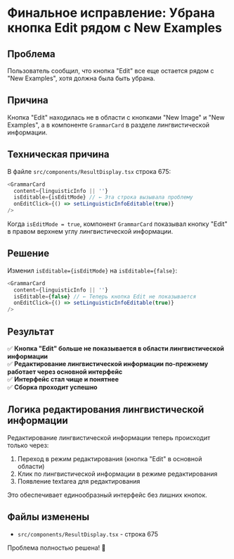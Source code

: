 # Финальное исправление: Убрана кнопка Edit рядом с New Examples

## Проблема

Пользователь сообщил, что кнопка "Edit" все еще остается рядом с "New Examples", хотя должна была быть убрана.

## Причина

Кнопка "Edit" находилась не в области с кнопками "New Image" и "New Examples", а в компоненте `GrammarCard` в разделе лингвистической информации.

## Техническая причина

В файле `src/components/ResultDisplay.tsx` строка 675:

```javascript
<GrammarCard
  content={linguisticInfo || ''}
  isEditable={isEditMode} // ← Эта строка вызывала проблему
  onEditClick={() => setLinguisticInfoEditable(true)}
/>
```

Когда `isEditMode = true`, компонент `GrammarCard` показывал кнопку "Edit" в правом верхнем углу лингвистической информации.

## Решение

Изменил `isEditable={isEditMode}` на `isEditable={false}`:

```javascript
<GrammarCard
  content={linguisticInfo || ''}
  isEditable={false} // ← Теперь кнопка Edit не показывается
  onEditClick={() => setLinguisticInfoEditable(true)}
/>
```

## Результат

✅ **Кнопка "Edit" больше не показывается в области лингвистической информации**  
✅ **Редактирование лингвистической информации по-прежнему работает через основной интерфейс**  
✅ **Интерфейс стал чище и понятнее**  
✅ **Сборка проходит успешно**

## Логика редактирования лингвистической информации

Редактирование лингвистической информации теперь происходит только через:

1. Переход в режим редактирования (кнопка "Edit" в основной области)
2. Клик по лингвистической информации в режиме редактирования
3. Появление textarea для редактирования

Это обеспечивает единообразный интерфейс без лишних кнопок.

## Файлы изменены

- `src/components/ResultDisplay.tsx` - строка 675

Проблема полностью решена! 🎉
